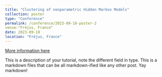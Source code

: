 ```yaml
---
title: "Clustering of nonparametric Hidden Markov Models"
collection: poster
type: "Conference"
permalink: /conference/2023-09-18-poster-2
venue:"Fréjus, France"
date: 2023-09-18
location: "Fréjus, France"
---
```


[More information here](https://statmathappli.mathnum.inrae.fr/fr)

This is a description of your tutorial, note the different field in type. This is a markdown files that can be all markdown-ified like any other post. Yay markdown!
